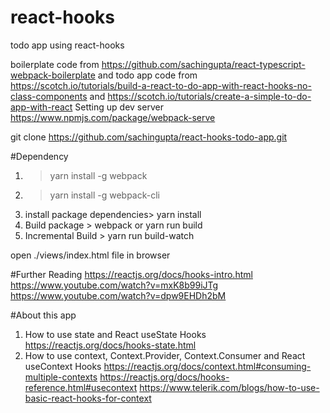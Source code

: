 # react-hooks
todo app using react-hooks

boilerplate code from https://github.com/sachingupta/react-typescript-webpack-boilerplate
and todo app code from https://scotch.io/tutorials/build-a-react-to-do-app-with-react-hooks-no-class-components
and https://scotch.io/tutorials/create-a-simple-to-do-app-with-react
Setting up dev server https://www.npmjs.com/package/webpack-serve

git clone https://github.com/sachingupta/react-hooks-todo-app.git

#Dependency
1. > yarn install -g webpack
2. > yarn install -g webpack-cli
3. install package dependencies> yarn install
4. Build package > webpack or yarn run build
5. Incremental Build > yarn run build-watch

open ./views/index.html file in browser

#Further Reading
https://reactjs.org/docs/hooks-intro.html
https://www.youtube.com/watch?v=mxK8b99iJTg
https://www.youtube.com/watch?v=dpw9EHDh2bM

#About this app
1. How to use state and React useState Hooks
https://reactjs.org/docs/hooks-state.html
2. How to use context, Context.Provider, Context.Consumer and React useContext Hooks
https://reactjs.org/docs/context.html#consuming-multiple-contexts
https://reactjs.org/docs/hooks-reference.html#usecontext
https://www.telerik.com/blogs/how-to-use-basic-react-hooks-for-context